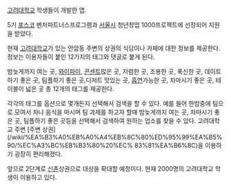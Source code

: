 [고려대학교](%EA%B3%A0%EB%A0%A4%EB%8C%80%ED%95%99%EA%B5%90.md) 학생들이 개발한 앱.

5기 [포스코](%ED%8F%AC%EC%8A%A4%EC%BD%94.md) 벤처파트너스프로그램과
[서울시](%EC%84%9C%EC%9A%B8%EC%8B%9C.md) 청년창업 1000프로젝트에 선정되어 지원을 받았다.

현재 [고려대학교](%EA%B3%A0%EB%A0%A4%EB%8C%80%ED%95%99%EA%B5%90.md)가 있는 안암동 주변의
상권의 식당이나 카페에 대한 정보를 제공한다. 정보는 이용자들이 붙인 12가지의 태그와 댓글로 붙게 된다.

밤늦게까지 여는 곳, [와이파이](%EC%99%80%EC%9D%B4%ED%8C%8C%EC%9D%B4.md),
[콘센트](%EC%BD%98%EC%84%BC%ED%8A%B8.md)많은 곳, 저렴한 곳, 조용한 곳, 푹신한 곳, 데이트하기 좋은 곳,
팀플하기 좋은 곳,디저트 맛있는 곳, [흡연](%ED%9D%A1%EC%97%B0.md)가능한 곳, 차마시기 좋은 곳, 테이블이 넓은 곳
총 12개의 태그를 제공한다.

각각의 태그를 옵션으로 몇개든지 선택해서 검색을 할 수 있다. 예를 들어 한밤중에 팀으로 모여서 차나 음식을 마시며 팀 과제를 하고자 할때
밤늦게까지 여는 곳, 차마시기 좋은 곳, 팀플하기 좋은 곳등을 선택해서 검색하여 원하는 업소를 찾을 수 있다. 고려대학교 주변 [주변 상권]
(/wiki/%EA%B3%A0%EB%A0%A4%EB%8C%80%ED%95%99%EA%B5%90/%EC%A3%BC%EB%B3%80%20%EC%
83%81%EA%B6%8C)을 이용하기 굉장히 편리해졌다.

앞으로 2단계로 [신촌](%EC%8B%A0%EC%B4%8C.md)상권으로 대상을 확대할 예정이다. 현재 2000명의 고려대학교 학생이
이용하고 있다.

